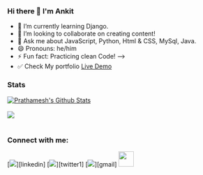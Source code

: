 ### Hi there 👋 I'm Ankit


- 🌱 I’m currently learning  Django.
- 👯 I’m looking to collaborate on creating content!
- 💬 Ask me about JavaScript, Python, Html & CSS, MySql, Java. 
- 😄 Pronouns: he/him
- ⚡ Fun fact: Practicing clean Code!
-->
- :white_check_mark: Check My portfolio 
[Live Demo](https://clever-davinci-1facc8.netlify.app)



### Stats

<a href="#stats">
<img align="center" alt="Prathamesh's Github Stats" src="https://gh-readme-stats.krish-the-dev.vercel.app/api?username=Ankit-Developer143&show_icons=true&count_private=true" />
</a>

</br>
</br>
<a href="#stats">
<img align="center" src = "https://gh-readme-stats.krish-the-dev.vercel.app/api/top-langs/?username=pratham82&hide=css&layout=compact" />
</a>

</br>
</br>


### Connect with me:

[<img src="https://img.shields.io/badge/linkedin-%230077B5.svg?&style=for-the-badge&logo=linkedin&logoColor=white" />][linkedin]
[<img src="https://img.shields.io/badge/twitter-%231DA1F2.svg?&style=for-the-badge&logo=twitter&logoColor=white" />][twitter1]
[<img src = "https://img.shields.io/badge/gmail-%23E4405F.svg?&style=for-the-badge&logo=gmail&logoColor=white">][gmail]
<a href="https://dev.to/pratham82">
<img src="https://d2fltix0v2e0sb.cloudfront.net/dev-badge.svg" width="35" height="35" >
</a>

[website]: https://www.linkedin.com/in/ankit-singh-84b88a189/
